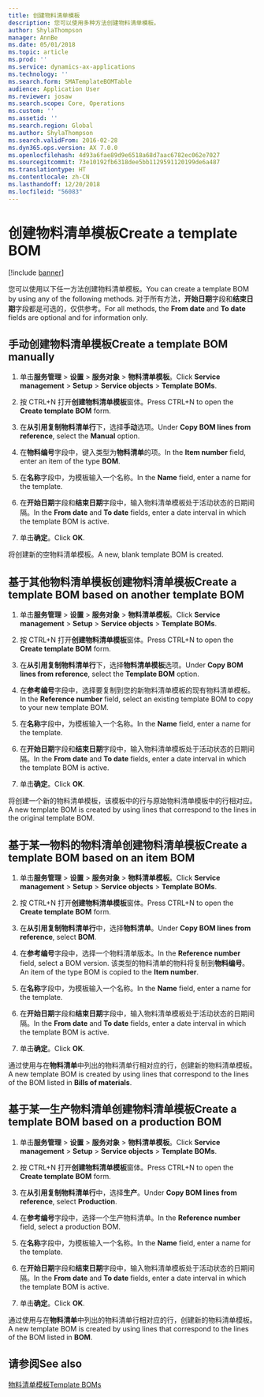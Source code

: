 ```yaml
---
title: 创建物料清单模板
description: 您可以使用多种方法创建物料清单模板。
author: ShylaThompson
manager: AnnBe
ms.date: 05/01/2018
ms.topic: article
ms.prod: ''
ms.service: dynamics-ax-applications
ms.technology: ''
ms.search.form: SMATemplateBOMTable
audience: Application User
ms.reviewer: josaw
ms.search.scope: Core, Operations
ms.custom: ''
ms.assetid: ''
ms.search.region: Global
ms.author: ShylaThompson
ms.search.validFrom: 2016-02-28
ms.dyn365.ops.version: AX 7.0.0
ms.openlocfilehash: 4d93a6fae89d9e6518a68d7aac6782ec062e7027
ms.sourcegitcommit: 73e10192fb6318dee5bb1129591120199de6a487
ms.translationtype: HT
ms.contentlocale: zh-CN
ms.lasthandoff: 12/20/2018
ms.locfileid: "56083"
---
```

# <a name="create-a-template-bom"></a><span data-ttu-id="4d2ab-103">创建物料清单模板</span><span class="sxs-lookup"><span data-stu-id="4d2ab-103">Create a template BOM</span></span>   

[!include [banner](../includes/banner.md)]


<span data-ttu-id="4d2ab-104">您可以使用以下任一方法创建物料清单模板。</span><span class="sxs-lookup"><span data-stu-id="4d2ab-104">You can create a template BOM by using any of the following methods.</span></span> <span data-ttu-id="4d2ab-105">对于所有方法，**开始日期**字段和**结束日期**字段都是可选的，仅供参考。</span><span class="sxs-lookup"><span data-stu-id="4d2ab-105">For all methods, the **From date** and **To date** fields are optional and for information only.</span></span>

## <a name="create-a-template-bom-manually"></a><span data-ttu-id="4d2ab-106">手动创建物料清单模板</span><span class="sxs-lookup"><span data-stu-id="4d2ab-106">Create a template BOM manually</span></span>

1.  <span data-ttu-id="4d2ab-107">单击**服务管理** \> **设置** \> **服务对象** \> **物料清单模板**。</span><span class="sxs-lookup"><span data-stu-id="4d2ab-107">Click **Service management** \> **Setup** \> **Service objects** \> **Template BOMs**.</span></span>

2.  <span data-ttu-id="4d2ab-108">按 CTRL+N 打开**创建物料清单模板**窗体。</span><span class="sxs-lookup"><span data-stu-id="4d2ab-108">Press CTRL+N to open the **Create template BOM** form.</span></span>

3.  <span data-ttu-id="4d2ab-109">在**从引用复制物料清单行**下，选择**手动**选项。</span><span class="sxs-lookup"><span data-stu-id="4d2ab-109">Under **Copy BOM lines from reference**, select the **Manual** option.</span></span>

4.  <span data-ttu-id="4d2ab-110">在**物料编号**字段中，键入类型为**物料清单**的项。</span><span class="sxs-lookup"><span data-stu-id="4d2ab-110">In the **Item number** field, enter an item of the type **BOM**.</span></span>

5.  <span data-ttu-id="4d2ab-111">在**名称**字段中，为模板输入一个名称。</span><span class="sxs-lookup"><span data-stu-id="4d2ab-111">In the **Name** field, enter a name for the template.</span></span>

6.  <span data-ttu-id="4d2ab-112">在**开始日期**字段和**结束日期**字段中，输入物料清单模板处于活动状态的日期间隔。</span><span class="sxs-lookup"><span data-stu-id="4d2ab-112">In the **From date** and **To date** fields, enter a date interval in which the template BOM is active.</span></span>

7.  <span data-ttu-id="4d2ab-113">单击**确定**。</span><span class="sxs-lookup"><span data-stu-id="4d2ab-113">Click **OK**.</span></span>

<span data-ttu-id="4d2ab-114">将创建新的空物料清单模板。</span><span class="sxs-lookup"><span data-stu-id="4d2ab-114">A new, blank template BOM is created.</span></span>

## <a name="create-a-template-bom-based-on-another-template-bom"></a><span data-ttu-id="4d2ab-115">基于其他物料清单模板创建物料清单模板</span><span class="sxs-lookup"><span data-stu-id="4d2ab-115">Create a template BOM based on another template BOM</span></span>

1.  <span data-ttu-id="4d2ab-116">单击**服务管理** \> **设置** \> **服务对象** \> **物料清单模板**。</span><span class="sxs-lookup"><span data-stu-id="4d2ab-116">Click **Service management** \> **Setup** \> **Service objects** \> **Template BOMs**.</span></span>

2.  <span data-ttu-id="4d2ab-117">按 CTRL+N 打开**创建物料清单模板**窗体。</span><span class="sxs-lookup"><span data-stu-id="4d2ab-117">Press CTRL+N to open the **Create template BOM** form.</span></span>

3.  <span data-ttu-id="4d2ab-118">在**从引用复制物料清单行**下，选择**物料清单模板**选项。</span><span class="sxs-lookup"><span data-stu-id="4d2ab-118">Under **Copy BOM lines from reference**, select the **Template BOM** option.</span></span>

4.  <span data-ttu-id="4d2ab-119">在**参考编号**字段中，选择要复制到您的新物料清单模板的现有物料清单模板。</span><span class="sxs-lookup"><span data-stu-id="4d2ab-119">In the **Reference number** field, select an existing template BOM to copy to your new template BOM.</span></span>

5.  <span data-ttu-id="4d2ab-120">在**名称**字段中，为模板输入一个名称。</span><span class="sxs-lookup"><span data-stu-id="4d2ab-120">In the **Name** field, enter a name for the template.</span></span>

6.  <span data-ttu-id="4d2ab-121">在**开始日期**字段和**结束日期**字段中，输入物料清单模板处于活动状态的日期间隔。</span><span class="sxs-lookup"><span data-stu-id="4d2ab-121">In the **From date** and **To date** fields, enter a date interval in which the template BOM is active.</span></span>

7.  <span data-ttu-id="4d2ab-122">单击**确定**。</span><span class="sxs-lookup"><span data-stu-id="4d2ab-122">Click **OK**.</span></span>

<span data-ttu-id="4d2ab-123">将创建一个新的物料清单模板，该模板中的行与原始物料清单模板中的行相对应。</span><span class="sxs-lookup"><span data-stu-id="4d2ab-123">A new template BOM is created by using lines that correspond to the lines in the original template BOM.</span></span>

## <a name="create-a-template-bom-based-on-an-item-bom"></a><span data-ttu-id="4d2ab-124">基于某一物料的物料清单创建物料清单模板</span><span class="sxs-lookup"><span data-stu-id="4d2ab-124">Create a template BOM based on an item BOM</span></span>

1.  <span data-ttu-id="4d2ab-125">单击**服务管理** \> **设置** \> **服务对象** \> **物料清单模板**。</span><span class="sxs-lookup"><span data-stu-id="4d2ab-125">Click **Service management** \> **Setup** \> **Service objects** \> **Template BOMs**.</span></span>

2.  <span data-ttu-id="4d2ab-126">按 CTRL+N 打开**创建物料清单模板**窗体。</span><span class="sxs-lookup"><span data-stu-id="4d2ab-126">Press CTRL+N to open the **Create template BOM** form.</span></span>

3.  <span data-ttu-id="4d2ab-127">在**从引用复制物料清单行**中，选择**物料清单**。</span><span class="sxs-lookup"><span data-stu-id="4d2ab-127">Under **Copy BOM lines from reference**, select **BOM**.</span></span>

4.  <span data-ttu-id="4d2ab-128">在**参考编号**字段中，选择一个物料清单版本。</span><span class="sxs-lookup"><span data-stu-id="4d2ab-128">In the **Reference number** field, select a BOM version.</span></span> <span data-ttu-id="4d2ab-129">该类型的物料清单的物料将复制到**物料编号**。</span><span class="sxs-lookup"><span data-stu-id="4d2ab-129">An item of the type BOM is copied to the **Item number**.</span></span>

5.  <span data-ttu-id="4d2ab-130">在**名称**字段中，为模板输入一个名称。</span><span class="sxs-lookup"><span data-stu-id="4d2ab-130">In the **Name** field, enter a name for the template.</span></span>

6.  <span data-ttu-id="4d2ab-131">在**开始日期**字段和**结束日期**字段中，输入物料清单模板处于活动状态的日期间隔。</span><span class="sxs-lookup"><span data-stu-id="4d2ab-131">In the **From date** and **To date** fields, enter a date interval in which the template BOM is active.</span></span>

7.  <span data-ttu-id="4d2ab-132">单击**确定**。</span><span class="sxs-lookup"><span data-stu-id="4d2ab-132">Click **OK**.</span></span>

<span data-ttu-id="4d2ab-133">通过使用与在**物料清单**中列出的物料清单行相对应的行，创建新的物料清单模板。</span><span class="sxs-lookup"><span data-stu-id="4d2ab-133">A new template BOM is created by using lines that correspond to the lines of the BOM listed in **Bills of materials**.</span></span>

## <a name="create-a-template-bom-based-on-a-production-bom"></a><span data-ttu-id="4d2ab-134">基于某一生产物料清单创建物料清单模板</span><span class="sxs-lookup"><span data-stu-id="4d2ab-134">Create a template BOM based on a production BOM</span></span>

1.  <span data-ttu-id="4d2ab-135">单击**服务管理** \> **设置** \> **服务对象** \> **物料清单模板**。</span><span class="sxs-lookup"><span data-stu-id="4d2ab-135">Click **Service management** \> **Setup** \> **Service objects** \> **Template BOMs**.</span></span>

2.  <span data-ttu-id="4d2ab-136">按 CTRL+N 打开**创建物料清单模板**窗体。</span><span class="sxs-lookup"><span data-stu-id="4d2ab-136">Press CTRL+N to open the **Create template BOM** form.</span></span>

3.  <span data-ttu-id="4d2ab-137">在**从引用复制物料清单行**中，选择**生产**。</span><span class="sxs-lookup"><span data-stu-id="4d2ab-137">Under **Copy BOM lines from reference**, select **Production**.</span></span>

4.  <span data-ttu-id="4d2ab-138">在**参考编号**字段中，选择一个生产物料清单。</span><span class="sxs-lookup"><span data-stu-id="4d2ab-138">In the **Reference number** field, select a production BOM.</span></span>

5.  <span data-ttu-id="4d2ab-139">在**名称**字段中，为模板输入一个名称。</span><span class="sxs-lookup"><span data-stu-id="4d2ab-139">In the **Name** field, enter a name for the template.</span></span>

6.  <span data-ttu-id="4d2ab-140">在**开始日期**字段和**结束日期**字段中，输入物料清单模板处于活动状态的日期间隔。</span><span class="sxs-lookup"><span data-stu-id="4d2ab-140">In the **From date** and **To date** fields, enter a date interval in which the template BOM is active.</span></span>

7.  <span data-ttu-id="4d2ab-141">单击**确定**。</span><span class="sxs-lookup"><span data-stu-id="4d2ab-141">Click **OK**.</span></span>

<span data-ttu-id="4d2ab-142">通过使用与在**物料清单**中列出的物料清单行相对应的行，创建新的物料清单模板。</span><span class="sxs-lookup"><span data-stu-id="4d2ab-142">A new template BOM is created by using lines that correspond to the lines of the BOM listed in **BOM**.</span></span>

## <a name="see-also"></a><span data-ttu-id="4d2ab-143">请参阅</span><span class="sxs-lookup"><span data-stu-id="4d2ab-143">See also</span></span>

[<span data-ttu-id="4d2ab-144">物料清单模板</span><span class="sxs-lookup"><span data-stu-id="4d2ab-144">Template BOMs</span></span>](template-boms.md)

  


